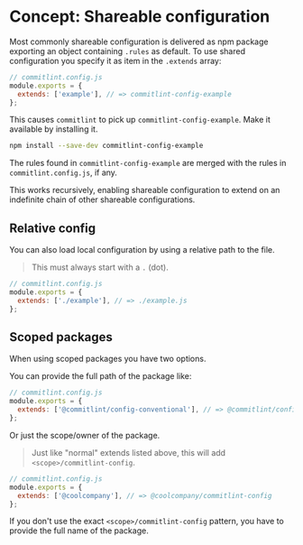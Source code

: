 # Concept: Shareable configuration

Most commonly shareable configuration is delivered as npm package exporting
an object containing `.rules` as default. To use shared configuration you specify it as item in the `.extends` array:

```js
// commitlint.config.js
module.exports = {
  extends: ['example'], // => commitlint-config-example
};
```

This causes `commitlint` to pick up `commitlint-config-example`. Make it available by installing it.

```bash
npm install --save-dev commitlint-config-example
```

The rules found in `commitlint-config-example` are merged with the rules in `commitlint.config.js`, if any.

This works recursively, enabling shareable configuration to extend on an indefinite chain of other shareable configurations.

## Relative config

You can also load local configuration by using a relative path to the file.

> This must always start with a `.` (dot).

```js
// commitlint.config.js
module.exports = {
  extends: ['./example'], // => ./example.js
};
```

## Scoped packages

When using scoped packages you have two options.

You can provide the full path of the package like:

```js
// commitlint.config.js
module.exports = {
  extends: ['@commitlint/config-conventional'], // => @commitlint/config-conventional
};
```

Or just the scope/owner of the package.

> Just like "normal" extends listed above, this will add `<scope>/commitlint-config`.

```js
// commitlint.config.js
module.exports = {
  extends: ['@coolcompany'], // => @coolcompany/commitlint-config
};
```

If you don't use the exact `<scope>/commitlint-config` pattern, you have to provide the full name of the package.
